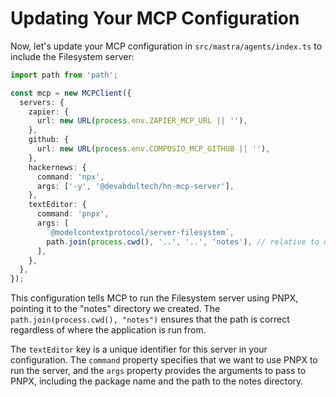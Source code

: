 # Updating Your MCP Configuration

Now, let's update your MCP configuration in `src/mastra/agents/index.ts` to include the Filesystem server:

```typescript
import path from 'path';

const mcp = new MCPClient({
  servers: {
    zapier: {
      url: new URL(process.env.ZAPIER_MCP_URL || ''),
    },
    github: {
      url: new URL(process.env.COMPOSIO_MCP_GITHUB || ''),
    },
    hackernews: {
      command: 'npx',
      args: ['-y', '@devabdultech/hn-mcp-server'],
    },
    textEditor: {
      command: 'pnpx',
      args: [
        `@modelcontextprotocol/server-filesystem`,
        path.join(process.cwd(), '..', '..', 'notes'), // relative to output directory
      ],
    },
  },
});
```

This configuration tells MCP to run the Filesystem server using PNPX, pointing it to the "notes" directory we created. The `path.join(process.cwd(), "notes")` ensures that the path is correct regardless of where the application is run from.

The `textEditor` key is a unique identifier for this server in your configuration. The `command` property specifies that we want to use PNPX to run the server, and the `args` property provides the arguments to pass to PNPX, including the package name and the path to the notes directory.
